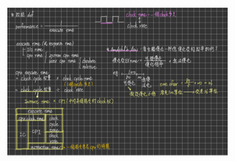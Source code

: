 ![upgit_20250404_1743775225.png](https://raw.githubusercontent.com/kcwc1029/obsidian-upgit-image/main/2025/04/upgit_20250404_1743775225.png)
